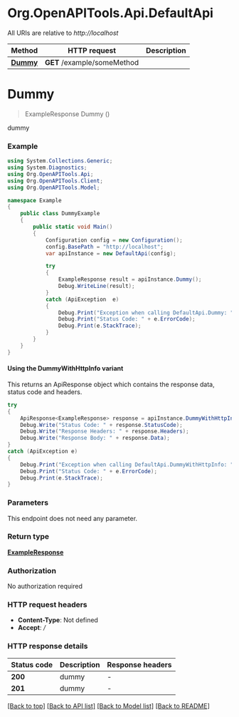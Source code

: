 # Org.OpenAPITools.Api.DefaultApi

All URIs are relative to *http://localhost*

| Method | HTTP request | Description |
|--------|--------------|-------------|
| [**Dummy**](DefaultApi.md#dummy) | **GET** /example/someMethod |  |

<a id="dummy"></a>
# **Dummy**
> ExampleResponse Dummy ()



dummy

### Example
```csharp
using System.Collections.Generic;
using System.Diagnostics;
using Org.OpenAPITools.Api;
using Org.OpenAPITools.Client;
using Org.OpenAPITools.Model;

namespace Example
{
    public class DummyExample
    {
        public static void Main()
        {
            Configuration config = new Configuration();
            config.BasePath = "http://localhost";
            var apiInstance = new DefaultApi(config);

            try
            {
                ExampleResponse result = apiInstance.Dummy();
                Debug.WriteLine(result);
            }
            catch (ApiException  e)
            {
                Debug.Print("Exception when calling DefaultApi.Dummy: " + e.Message);
                Debug.Print("Status Code: " + e.ErrorCode);
                Debug.Print(e.StackTrace);
            }
        }
    }
}
```

#### Using the DummyWithHttpInfo variant
This returns an ApiResponse object which contains the response data, status code and headers.

```csharp
try
{
    ApiResponse<ExampleResponse> response = apiInstance.DummyWithHttpInfo();
    Debug.Write("Status Code: " + response.StatusCode);
    Debug.Write("Response Headers: " + response.Headers);
    Debug.Write("Response Body: " + response.Data);
}
catch (ApiException e)
{
    Debug.Print("Exception when calling DefaultApi.DummyWithHttpInfo: " + e.Message);
    Debug.Print("Status Code: " + e.ErrorCode);
    Debug.Print(e.StackTrace);
}
```

### Parameters
This endpoint does not need any parameter.
### Return type

[**ExampleResponse**](ExampleResponse.md)

### Authorization

No authorization required

### HTTP request headers

 - **Content-Type**: Not defined
 - **Accept**: */*


### HTTP response details
| Status code | Description | Response headers |
|-------------|-------------|------------------|
| **200** | dummy |  -  |
| **201** | dummy |  -  |

[[Back to top]](#) [[Back to API list]](../../README.md#documentation-for-api-endpoints) [[Back to Model list]](../../README.md#documentation-for-models) [[Back to README]](../../README.md)

